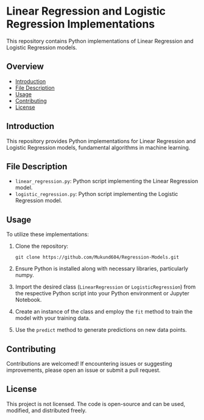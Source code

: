# Linear Regression and Logistic Regression Implementations

This repository contains Python implementations of Linear Regression and Logistic Regression models.

## Overview

- [Introduction](#introduction)
- [File Description](#file-description)
- [Usage](#usage)
- [Contributing](#contributing)
- [License](#license)

## Introduction

This repository provides Python implementations for Linear Regression and Logistic Regression models, fundamental algorithms in machine learning.

## File Description

- `linear_regression.py`: Python script implementing the Linear Regression model.
- `logistic_regression.py`: Python script implementing the Logistic Regression model.

## Usage

To utilize these implementations:

1. Clone the repository:

    ```
    git clone https://github.com/Mukund604/Regression-Models.git
    ```

2. Ensure Python is installed along with necessary libraries, particularly numpy.

3. Import the desired class (`LinearRegression` or `LogisticRegression`) from the respective Python script into your Python environment or Jupyter Notebook.

4. Create an instance of the class and employ the `fit` method to train the model with your training data.

5. Use the `predict` method to generate predictions on new data points.

## Contributing

Contributions are welcomed! If encountering issues or suggesting improvements, please open an issue or submit a pull request.

## License

This project is not licensed. The code is open-source and can be used, modified, and distributed freely.
